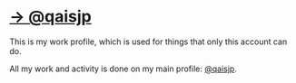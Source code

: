 # [→ @qaisjp][qaisjp]

<!--
**qaisjp-stripe/qaisjp-stripe** is a ✨ _special_ ✨ repository because its `README.md` (this file) appears on your GitHub profile.

Here are some ideas to get you started:

- 🔭 I’m currently working on ...
- 🌱 I’m currently learning ...
- 👯 I’m looking to collaborate on ...
- 🤔 I’m looking for help with ...
- 💬 Ask me about ...
- 📫 How to reach me: ...
- 😄 Pronouns: ...
- ⚡ Fun fact: ...
-->

This is my work profile, which is used for things that only this account can do.

All my work and activity is done on my main profile: [@qaisjp][qaisjp].

[qaisjp]: https://github.com/qaisjp
